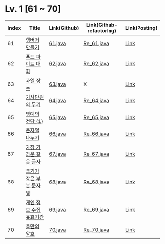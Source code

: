# Lv. 1 \[61 ~ 70]

| Index | Title | Link(Github) | Link(Github-refactoring) | Link(Posting) |
|----|----|----|----|----|
| 61 | [햄버거 만들기](https://school.programmers.co.kr/learn/courses/30/lessons/133502) | [61.java](https://github.com/2384320/Programmers-Algorithm/blob/main/Lv.1/61~70/61.java) | [Re_61.java](https://github.com/2384320/Programmers-Algorithm/blob/main/Lv.1/61~70/Re_61.java) | [Link](https://swift-badge-161.notion.site/Lv-1-61-c215a497a7794da6aa42d2723345788b) |
| 62 | [푸드 파이트 대회](https://school.programmers.co.kr/learn/courses/30/lessons/134240) | [62.java](https://github.com/2384320/Programmers-Algorithm/blob/main/Lv.1/61~70/62.java) | [Re_62.java](https://github.com/2384320/Programmers-Algorithm/blob/main/Lv.1/61~70/Re_62.java) | [Link](https://swift-badge-161.notion.site/Lv-1-062-adbbd1c1400b4019b386245ce24527cc) |
| 63 | [과일 장수](https://school.programmers.co.kr/learn/courses/30/lessons/135808) | [63.java](https://github.com/2384320/Programmers-Algorithm/blob/main/Lv.1/61~70/63.java) | X | [Link](https://swift-badge-161.notion.site/Lv-1-063-2cbca787d50d477e97ad903f334e207c) |
| 64 | [기사단원의 무기](https://school.programmers.co.kr/learn/courses/30/lessons/136798) | [64.java](https://github.com/2384320/Programmers-Algorithm/blob/main/Lv.1/61~70/64.java) | [Re_64.java](https://github.com/2384320/Programmers-Algorithm/blob/main/Lv.1/61~70/Re_64.java) | [Link](https://swift-badge-161.notion.site/Lv-1-064-6476a81d534648d69ed3529fd32e87c1) |
| 65 | [명예의 전당 (1)](https://school.programmers.co.kr/learn/courses/30/lessons/138477) | [65.java](https://github.com/2384320/Programmers-Algorithm/blob/main/Lv.1/61~70/65.java) | [Re_65.java](https://github.com/2384320/Programmers-Algorithm/blob/main/Lv.1/61~70/Re_65.java) | [Link](https://swift-badge-161.notion.site/Lv-1-065-1-4a05eaeb19184c15ae5332d584172f87) |
| 66 | [문자열 나누기](https://school.programmers.co.kr/learn/courses/30/lessons/140108) | [66.java](https://github.com/2384320/Programmers-Algorithm/blob/main/Lv.1/61~70/66.java) | [Re_66.java](https://github.com/2384320/Programmers-Algorithm/blob/main/Lv.1/61~70/Re_66.java) | [Link](https://swift-badge-161.notion.site/Lv-1-066-cba1a42e09334b55a5bef8e42352b59a) |
| 67 | [가장 가까운 같은 글자](https://school.programmers.co.kr/learn/courses/30/lessons/142086) | [67.java](https://github.com/2384320/Programmers-Algorithm/blob/main/Lv.1/61~70/67.java) | [Re_67.java](https://github.com/2384320/Programmers-Algorithm/blob/main/Lv.1/61~70/Re_67.java) | [Link](https://swift-badge-161.notion.site/Lv-1-067-4203d0335a4b4b11a6dc63af65942ba9) |
| 68 | [크기가 작은 부분 문자열](https://school.programmers.co.kr/learn/courses/30/lessons/147355) | [68.java](https://github.com/2384320/Programmers-Algorithm/blob/main/Lv.1/61~70/68.java) | [Re_68.java](https://github.com/2384320/Programmers-Algorithm/blob/main/Lv.1/61~70/Re_68.java) | [Link](https://swift-badge-161.notion.site/Lv-1-68-99c442dd64434be587a678f05e8453da) |
| 69 | [개인 정보 수집 유효기간](https://school.programmers.co.kr/learn/courses/30/lessons/150370) | [69.java](https://github.com/2384320/Programmers-Algorithm/blob/main/Lv.1/61~70/69.java) | [Re_69.java](https://github.com/2384320/Programmers-Algorithm/blob/main/Lv.1/61~70/Re_69.java) | [Link](https://swift-badge-161.notion.site/Lv-1-69-97e870a2d5cb46e99d076126c1bcfbc3) |
| 70 | [둘만의 암호](https://school.programmers.co.kr/learn/courses/30/lessons/155652) | [70.java](https://github.com/2384320/Programmers-Algorithm/blob/main/Lv.1/61~70/70.java) | [Re_70.java](https://github.com/2384320/Programmers-Algorithm/blob/main/Lv.1/61~70/Re_70.java) | [Link](https://swift-badge-161.notion.site/Lv-070-db22feac3ab14cdea35d3752bb2564af) |